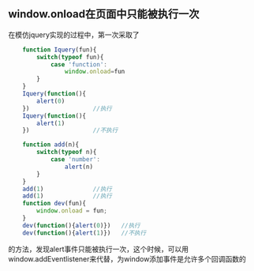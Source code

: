 window.onload在页面中只能被执行一次
-
在模仿jquery实现的过程中，第一次采取了

```js
    function Iquery(fun){
        switch(typeof fun){
            case 'function':
                window.onload=fun
        }
    }
    Iquery(function(){
        alert(0)
    })                  //执行
    Iquery(function(){
        alert(1)
    })                  //不执行

    function add(n){
        switch(typeof n){
            case 'number':
                alert(n)
        }
    }
    add(1)              //执行
    add(1)              //执行
    function dev(fun){
        window.onload = fun;
    }
    dev(function(){alert(0)})   //执行
    dev(function(){alert(1)})   //不执行
```
的方法，发现alert事件只能被执行一次，这个时候，可以用window.addEventlistener来代替，为window添加事件是允许多个回调函数的
